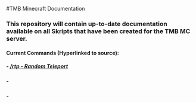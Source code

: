 #TMB Minecraft Documentation

### This repository will contain up-to-date documentation available on all Skripts that have been created for the TMB MC server.

#### Current Commands (Hyperlinked to source):
##### - [/rtp - Random Teleport](./Skripts/rtp.sk)
##### -
##### - 